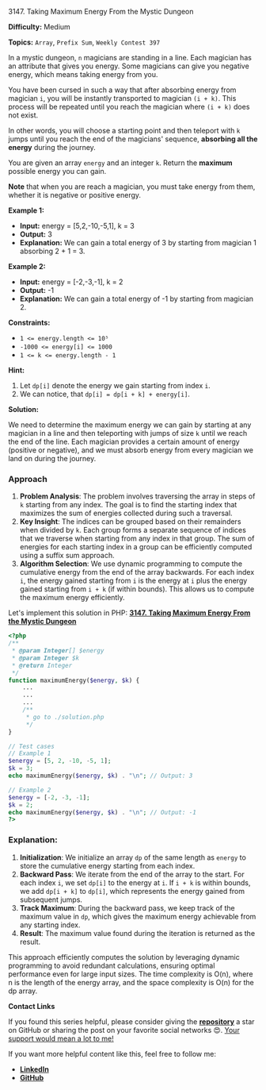 3147\. Taking Maximum Energy From the Mystic Dungeon

**Difficulty:** Medium

**Topics:** `Array`, `Prefix Sum`, `Weekly Contest 397`

In a mystic dungeon, `n` magicians are standing in a line. Each magician has an attribute that gives you energy. Some magicians can give you negative energy, which means taking energy from you.

You have been cursed in such a way that after absorbing energy from magician `i`, you will be instantly transported to magician `(i + k)`. This process will be repeated until you reach the magician where `(i + k)` does not exist.

In other words, you will choose a starting point and then teleport with `k` jumps until you reach the end of the magicians' sequence, **absorbing all the energy** during the journey.

You are given an array `energy` and an integer `k`. Return the **maximum** possible energy you can gain.

**Note** that when you are reach a magician, you must take energy from them, whether it is negative or positive energy.

**Example 1:**

- **Input:**  energy = [5,2,-10,-5,1], k = 3
- **Output:** 3
- **Explanation:** We can gain a total energy of 3 by starting from magician 1 absorbing 2 + 1 = 3.

**Example 2:**

- **Input:** energy = [-2,-3,-1], k = 2
- **Output:** -1
- **Explanation:** We can gain a total energy of -1 by starting from magician 2.

**Constraints:**

- `1 <= energy.length <= 10⁵`
- `-1000 <= energy[i] <= 1000`
- `1 <= k <= energy.length - 1`



**Hint:**
1. Let `dp[i]` denote the energy we gain starting from index `i`.
2. We can notice, that  `dp[i] = dp[i + k] + energy[i]`.






**Solution:**

We need to determine the maximum energy we can gain by starting at any magician in a line and then teleporting with jumps of size `k` until we reach the end of the line. Each magician provides a certain amount of energy (positive or negative), and we must absorb energy from every magician we land on during the journey.

### Approach
1. **Problem Analysis**: The problem involves traversing the array in steps of `k` starting from any index. The goal is to find the starting index that maximizes the sum of energies collected during such a traversal.
2. **Key Insight**: The indices can be grouped based on their remainders when divided by `k`. Each group forms a separate sequence of indices that we traverse when starting from any index in that group. The sum of energies for each starting index in a group can be efficiently computed using a suffix sum approach.
3. **Algorithm Selection**: We use dynamic programming to compute the cumulative energy from the end of the array backwards. For each index `i`, the energy gained starting from `i` is the energy at `i` plus the energy gained starting from `i + k` (if within bounds). This allows us to compute the maximum energy efficiently.

Let's implement this solution in PHP: **[3147. Taking Maximum Energy From the Mystic Dungeon](https://github.com/mah-shamim/leet-code-in-php/tree/main/algorithms/003147-taking-maximum-energy-from-the-mystic-dungeon/solution.php)**

```php
<?php
/**
 * @param Integer[] $energy
 * @param Integer $k
 * @return Integer
 */
function maximumEnergy($energy, $k) {
    ...
    ...
    ...
    /**
     * go to ./solution.php
     */
}

// Test cases
// Example 1
$energy = [5, 2, -10, -5, 1];
$k = 3;
echo maximumEnergy($energy, $k) . "\n"; // Output: 3

// Example 2
$energy = [-2, -3, -1];
$k = 2;
echo maximumEnergy($energy, $k) . "\n"; // Output: -1
?>
```

### Explanation:

1. **Initialization**: We initialize an array `dp` of the same length as `energy` to store the cumulative energy starting from each index.
2. **Backward Pass**: We iterate from the end of the array to the start. For each index `i`, we set `dp[i]` to the energy at `i`. If `i + k` is within bounds, we add `dp[i + k]` to `dp[i]`, which represents the energy gained from subsequent jumps.
3. **Track Maximum**: During the backward pass, we keep track of the maximum value in `dp`, which gives the maximum energy achievable from any starting index.
4. **Result**: The maximum value found during the iteration is returned as the result.

This approach efficiently computes the solution by leveraging dynamic programming to avoid redundant calculations, ensuring optimal performance even for large input sizes. The time complexity is O(n), where n is the length of the energy array, and the space complexity is O(n) for the dp array.

**Contact Links**

If you found this series helpful, please consider giving the **[repository](https://github.com/mah-shamim/leet-code-in-php)** a star on GitHub or sharing the post on your favorite social networks 😍. [Your support would mean a lot to me!](https://jackaltimer.com/hzk8jsphf8?key=5ba736283dafd7f94a84865e3cc3d775)

If you want more helpful content like this, feel free to follow me:

- **[LinkedIn](https://www.linkedin.com/in/arifulhaque/)**
- **[GitHub](https://github.com/mah-shamim)**